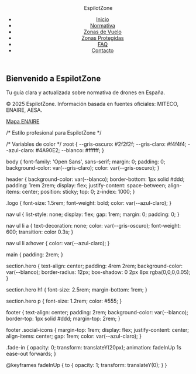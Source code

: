 <!DOCTYPE html><html lang="es">
<head>
  <meta charset="UTF-8">
  <meta name="viewport" content="width=device-width, initial-scale=1.0">
  <title>EspilotZone - Normativa Drones</title>
  <link rel="stylesheet" href="styles.css">
  <script src="https://unpkg.com/lucide@latest"></script>
</head>
<body>
  <header>
    <nav>
      <div class="logo">EspilotZone</div>
      <ul>
        <li><a href="index.html">Inicio</a></li>
        <li><a href="normativa.html">Normativa</a></li>
        <li><a href="zonas-vuelo.html">Zonas de Vuelo</a></li>
        <li><a href="zonas-protegidas.html">Zonas Protegidas</a></li>
        <li><a href="faq.html">FAQ</a></li>
        <li><a href="contacto.html">Contacto</a></li>
      </ul>
    </nav>
  </header>  <main>
    <!-- Contenido específico de cada sección -->
    <section class="hero fade-in">
      <h1>Bienvenido a EspilotZone</h1>
      <p>Tu guía clara y actualizada sobre normativa de drones en España.</p>
    </section>
  </main>  <footer>
    <p>&copy; 2025 EspilotZone. Información basada en fuentes oficiales: MITECO, ENAIRE, AESA.</p>
    <div class="social-icons">
      <i data-lucide="mail"></i>
      <i data-lucide="map"></i>
      <a href="https://drones.enaire.es/" target="_blank">Mapa ENAIRE</a>
    </div>
  </footer>  <script>
    lucide.createIcons();
  </script></body>
</html>

/* Estilo profesional para EspilotZone */

/* Variables de color */ :root { --gris-oscuro: #2f2f2f; --gris-claro: #f4f4f4; --azul-claro: #4A90E2; --blanco: #ffffff; }

body { font-family: 'Open Sans', sans-serif; margin: 0; padding: 0; background-color: var(--gris-claro); color: var(--gris-oscuro); }

header { background-color: var(--blanco); border-bottom: 1px solid #ddd; padding: 1rem 2rem; display: flex; justify-content: space-between; align-items: center; position: sticky; top: 0; z-index: 1000; }

.logo { font-size: 1.5rem; font-weight: bold; color: var(--azul-claro); }

nav ul { list-style: none; display: flex; gap: 1rem; margin: 0; padding: 0; }

nav ul li a { text-decoration: none; color: var(--gris-oscuro); font-weight: 600; transition: color 0.3s; }

nav ul li a:hover { color: var(--azul-claro); }

main { padding: 2rem; }

section.hero { text-align: center; padding: 4rem 2rem; background-color: var(--blanco); border-radius: 12px; box-shadow: 0 2px 8px rgba(0,0,0,0.05); }

section.hero h1 { font-size: 2.5rem; margin-bottom: 1rem; }

section.hero p { font-size: 1.2rem; color: #555; }

footer { text-align: center; padding: 2rem; background-color: var(--blanco); border-top: 1px solid #ddd; margin-top: 2rem; }

footer .social-icons { margin-top: 1rem; display: flex; justify-content: center; align-items: center; gap: 1rem; color: var(--azul-claro); }

.fade-in { opacity: 0; transform: translateY(20px); animation: fadeInUp 1s ease-out forwards; }

@keyframes fadeInUp { to { opacity: 1; transform: translateY(0); } }

